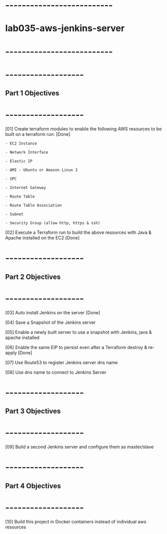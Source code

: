 # --------------------------
# lab035-aws-jenkins-server
# --------------------------


# -------------------
## Part 1 Objectives
# -------------------

[01] Create terraform modules to enable the following AWS resources to be built on a terraform run: [Done]

    - EC2 Instance 

    - Network Interface 

    - Elastic IP 

    - AMI - Ubuntu or Amazon Linux 2 

    - VPC 

    - Internet Gateway

    - Route Table

    - Route Table Association

    - Subnet

    - Security Group (allow http, https & ssh)

[02] Execute a Terraform run to build the above resources with Java & Apache installed on the EC2 [Done]



# -------------------
## Part 2 Objectives
# -------------------

[03] Auto install Jenkins on the server [Done]

[04] Save a Snapshot of the Jenkins server

[05] Enable a newly built server to use a snapshot with Jenkins, java & apache installed

[06] Enable the same EIP to persist even after a Terraform destroy & re-apply [Done]

[07] Use Route53 to register Jenkins server dns name

[08] Use dns name to connect to Jenkins Server



# -------------------
## Part 3 Objectives
# -------------------

[09] Build a second Jenkins server and configure them as master/slave


# -------------------
## Part 4 Objectives
# -------------------

[10] Build this project in Docker containers instead of individual aws resources


